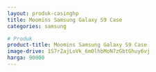 ```yaml
---
layout: produk-casinghp
title: Moomins Samsung Galaxy S9 Case
categories: samsung

# Produk
product-title: Moomins Samsung Galaxy S9 Case
image-drive: 1S7rZajLoVk_6mOlhbMoN7zGbtGhuy6vj
harga: 90000
---
```

